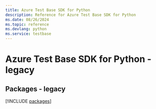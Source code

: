 ```yaml
---
title: Azure Test Base SDK for Python
description: Reference for Azure Test Base SDK for Python
ms.date: 08/26/2024
ms.topic: reference
ms.devlang: python
ms.service: testbase
---
```

# Azure Test Base SDK for Python - legacy
## Packages - legacy
[!INCLUDE [packages](test-base-index.md)]